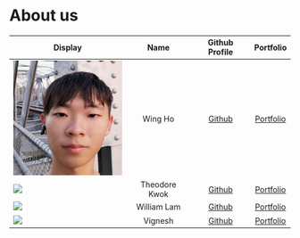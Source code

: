 # About us

Display | Name | Github Profile | Portfolio 
--------|:----:|:--------------:|:---------:
<img src="images/WingHo.png" width="200"/> | Wing Ho | [Github](https://github.com/kum-wh) |[Portfolio](team/kum-wh.md)
![](https://via.placeholder.com/100.png?text=Photo) | Theodore Kwok | [Github](https://github.com/theodorekwok) | [Portfolio](team/theodorekwok.md)
![](https://via.placeholder.com/100.png?text=Photo) | William Lam| [Github](https://github.com/williamlamjy) | [Portfolio](team/williamlamjy.md)
![](https://via.placeholder.com/100.png?text=Photo) | Vignesh | [Github](https://github.com/KVignesh122) | [Portfolio](team/kvignesh122.md)

